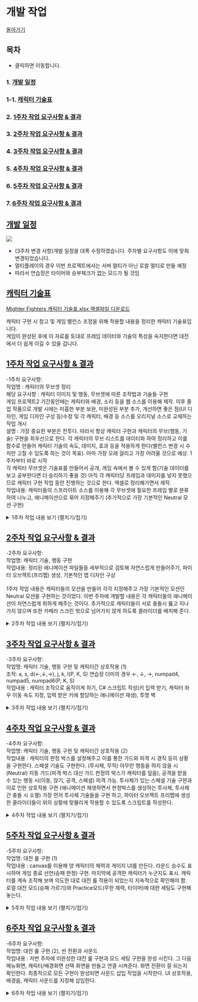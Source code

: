 # 개발 작업
[돌아가기](index.md)
## 목차 <a name='0'></a>
- 클릭하면 이동합니다.
### 1. [개발 일정](#1)
### 1-1. [캐릭터 기술표](#1-1)
### 2. [1주차 작업 요구사항 & 결과](#2)
### 3. [2주차 작업 요구사항 & 결과](#3)
### 4. [3주차 작업 요구사항 & 결과](#4)
### 5. [4주차 작업 요구사항 & 결과](#5)
### 6. [5주차 작업 요구사항 & 결과](#6)
### 7. [6주차 작업 요구사항 & 결과](#7)  

## [개발 일정](#0) <a name='1'></a>

![](https://user-images.githubusercontent.com/49381621/141066891-01487f6c-1e59-4033-8b26-b4e162531207.PNG?raw=true)

- (3주차 변경 사항)개발 일정을 대폭 수정하였습니다. 주차별 요구사항도 이에 맞춰 변경되었습니다.
- 멀티플레이의 경우 이번 프로젝트에서는 서버 멀티가 아닌 로컬 멀티로 만들 예정
- 따라서 연습장은 타이머와 승부체크가 없는 모드가 될 것임

## [캐릭터 기술표](#0) <a name='1-1'></a>

[Mighter Fighters 캐릭터 기술표.xlsx 액셀파일 다운로드](https://github.com/DeepOneKim/DeepOneKim.github.io/files/7494509/Mighter.Fighters.xlsx)

캐릭터 구현 시 참고 및 게임 밸런스 조정을 위해 적용할 내용을 정리한 캐릭터 기술표입니다. <br>
게임이 완성된 후에 이 자료를 토대로 프레임 데이터와 기술의 특성을 숙지한다면 대전에서 더 쉽게 이길 수 있을 겁니다.
<br>
## [1주차 작업 요구사항 & 결과](#0) <a name='2'></a>
-1주차 요구사항: <br>
작업명 : 캐릭터의 무브셋 정리 <br>
해당 요구사항 : 캐릭터 이미지 및 행동, 무브셋에 따른 조작법과 기술들 구현 <br>
게임 프로젝트2 기간동안에는 캐릭터와 배경, 소리 등을 웹 소스를 이용해 제작. 이후 졸업 작품으로 개발 시에는 미흡한 부분 보완, 미완성된 부분 추가, 개선하면 좋은 점(UI 디자인, 게임 디자인 구성 등)수정 및 각 캐릭터, 배경 등 소스를 오리지널 소스로 교체하는 작업 개시 <br>
설명 : 가장 중요한 부분은 전투다. 따라서 항상 캐릭터 구현과 캐릭터의 무브(행동, 기술) 구현을 최우선으로 한다. 각 캐릭터의 무브 리스트를 데이터화 하여 정리하고 이를 함수로 만들어 캐릭터 기술의 속도, 데미지, 효과 등을 적용하게 한다(밸런스 변경 시 수치만 고칠 수 있도록 하는 것이 목표). 아마 가장 오래 걸리고 가장 어려울 것으로 예상. 1주차부터 바로 시작 <br>
각 캐릭터 무브셋은 기술표를 만들어서 공개, 게임 속에서 볼 수 있게 함(기술 데이터를 보고 공부한다면 더 승리하기 좋을 것) 아직 각 캐릭터당 프레임과 데미지를 넣지 못했으므로 캐릭터 구현 작업 동안 진행하는 것으로 한다. 엑셀로 정리해가면서 제작. <br>
작업내용: 캐릭터들의 스프라이트 소스를 이용해 각 무브셋에 필요한 프레임 별로 분류하여 나누고, 애니메이션으로 묶어 지정해주기 (추가적으로 가장 기본적인 Neutral 모션 구현) <br>

<details>
    <summary>1주차 작업 내용 보기 (펼치기/접기)</summary>
  
<br>
1-2주차 작업 사항중 가장 첫번째로 한 것은 4명의 캐릭터들 고유의 모션 스프라이트 자료를 받아서 이들을 각각 모션별 하나의 애니메이션으로 만들기 위해 정리하는 것이였다. 외부 사이트에서 받은 스프라이트 자료들을 내가 원하는 무브셋에 맞게 정리하여 자연스럽게 보이도록 프레임을 삭제하거나 추가해주며 맞춰줬다.
<br>

<img src ="https://user-images.githubusercontent.com/49381621/141069247-dd5e96aa-e6d0-4e8a-922c-eebf4680991a.png">
    
<img src ="https://user-images.githubusercontent.com/49381621/140686443-4397cc65-c489-48bc-b31e-0c59cc5a41a1.PNG">
    
(예. 스콜피온의 스프라이트 자료) 
캐릭터별 모션은 각 14개 항목씩으로, 각각 Being Hit(피격시), Blocking(가드), Walk(걷기), Stand Punch(펀치), Stand Kick(킥), Stand Special(스페셜), Duck(앉기), Duck Punch(앉아 펀치), Duck Kick(앉아 킥), Duck Special(앉아 스페셜), Falling(패배시 쓰러지는 모션), Win Pose(승리 포즈), Timeout Lose(타임아웃 패배시 모션)이 있다. <br>
캐릭터가 4명이므로 총 56개의 모션이 있는 것이다.<br>
이렇게 정리한 각각의 캐릭터 스프라이트 들을 모션별로 분류해 유니티 에셋에 넣고 분류해 주었다.
그 후에는 작 모션별로 애니메이션을 만들어 캐릭터들에게 나누어 줬다.
    
<img src ="https://user-images.githubusercontent.com/49381621/140686574-cc379c7c-ff05-4be2-b659-c9fa74da71cf.png"><br>
    
테스트를 위해 만든 테스트 씬에 지형 역할을 대신할 Floor 오브젝트와 각 구현할 캐릭터들을 놓고 중력을 적용하여 넣었다.<br>
    
<img src ="https://user-images.githubusercontent.com/49381621/140686722-a6581116-0a09-485b-b987-c2aa4bec423f.png"><br>
    
그 다음 캐릭터들의 가장 기본적인 애니메이션인 Neutral(아무 행동도 안한 자세) 애니메이션을 넣기 위해 애니메이터에서 지정해 주었다.<br>
    
<img src ="https://user-images.githubusercontent.com/49381621/140686808-cd4cbb3c-754f-40f7-8561-0e64242efaf5.PNG"><br>
    
이제 기본적인 화면에서 게임을 실행하면 4명의 캐릭터들이 모두 Neutral 애니메이션을 재생한다.
<br>
    
<figure class="video_container">
  <video height="600" width="900" controls="true" allowfullscreen="true" poster="black.png">
    <source src="progressvideo/week1-1.mp4" type="video/mp4">
  </video>
</figure>    

<br>
 </details>
 
## [2주차 작업 요구사항 &  결과](#0) <a name='3'></a>
-2주차 요구사항: <br> 
작업명: 캐릭터 기술, 행동 구현 <br>
작업내용: 정리된 애니메이션 파일들을 세부적으로 검토해 자연스럽게 만들어주기, 파이터 오브젝트(프리팹) 생성, 기본적인 맵 디자인 구상<br>
<br>
1주차 작업 내용은 캐릭터들의 모션을 만들어 각각 지정해주고 가장 기본적인 모션인 Neutral 모션을 구현하는 것이었다. 이번 주차에 개발할 내용은 각 캐릭터들의 애니메이션이 자연스럽게 취하게 해주는 것이다. 추가적으로 캐릭터들이 서로 충돌시 뚫고 지나가지 않으며 또한 카메라 스크린 밖으로 넘어가지 않게 하도록 콜라이더를 배치해 준다.
<details>
    <summary>2주차 작업 내용 보기 (펼치기/접기)</summary>
    
<img src ="https://user-images.githubusercontent.com/49381621/141195640-e1ef9076-dd7f-47ec-b3fc-88f756dbcd18.PNG"> <br>    
    
1주차에 정리한 수많은 스프라이트와 애니메이션을 실제로 적용하고 후에 캐릭터 선택 등으로 지정될 1p, 2p의 캐릭터 오브젝트를 만들기 위해서 prefab을 생성했다. 이렇게 생성한 prefab에 1주차 때 적용했었던 중력, 충돌, 판정 등의 컴포넌트를 관리하기 용이하게 세분화하여 나눴다. <br>
    
<img src ="https://user-images.githubusercontent.com/49381621/141196517-a4c0f1e3-5456-4c9e-8b4e-d4276f46f384.PNG"> <br>
    
저번주에는 캐릭터의 스프라이트 정리 및 애니메이션 지정만 해주었는데, 이는 하나하나 재생해 보면 실제로는 굉장히 부자연스럽거나 어색하게 보였다. 앉은 자세 공격을 할때는 이미지 파일의 크기 차이로 캐릭터가 위아래로 출렁거렸고, 일부 액션들의 속도가 너무 빠르거나 느렸다. 그래서 각 무브셋에 해당하는 스프라이트를 삭제하거나 수정하고, 애니메이션 탭을 이용해 프레임 속도와 프레임 당 이미지 position을 지정해 주는 작업을 했다.
<br>    

<figure class="video_container">
  <video height="600" width="900" controls="true" allowfullscreen="true" poster="black.png">
    <source src="progressvideo/week2-1.mp4" type="video/mp4">
  </video>
</figure> 

<br>
    
<img src ="https://user-images.githubusercontent.com/49381621/141195691-668bdad3-ab71-4db5-b366-07b5b70284ac.PNG"> <br>
    
상대 캐릭터와 충돌시 이동이 제한되도록 지정해줄 몸 판정(MovementCollider)이다. 이는 양 캐릭터가 스크린 밖으로 벗어나는 것도 막아줄수 있다 (카메라 화면 너머에 보이지 않는 Collider(투명 벽)도 만들었다). <br>
    
<img src ="https://user-images.githubusercontent.com/49381621/141195880-b89c7af1-89f7-4879-a538-645cf10723d9.PNG"> <br>
    
피격 판정 박스이다. Top, Bottom으로 각 상반신과 하반신으로 나누었는데, 그 이유는 앉은 자세의 상단 공격 회피를 구현하기 위해서이다. 전신 무적 판정의 기술 사용시 모든 피격 판정 박스가 사라진다. <br>
    
<img src ="https://user-images.githubusercontent.com/49381621/141200283-112ef2bb-9d07-4862-a49d-4c73ce14d725.PNG"> <br>
    
같은 방법으로 다른 캐릭터들의 모션도 구현했다. 위의 경우 처럼 프리팹을 생성하여 각각 캐릭터들에게 지정된 애니메이션을 수정했다. <br>
    
</details>

## [3주차 작업 요구사항 &  결과](#0) <a name='4'></a>
-3주차 요구사항: <br> 
작업명: 캐릭터 기술, 행동 구현 및 캐릭터간 상호작용 (1) <br>
조작: a, s, d(←,↓,→), j, k, l(P, K, S) 연습장 더미의 경우 ←, ↓, →, numpad4, numpad5, numpad6(P, K, S) <br>
작업내용 : 캐릭터 조작으로 움직이게 하기, C# 스크립트 작성(키 입력 받기, 캐릭터 좌우 이동 속도 지정, 입력 받은 키에 할당하는 애니메이션 재생), 투명 벽

<details>
    <summary>3주차 작업 내용 보기 (펼치기/접기)</summary>

2주차 작업을 통해 모든 캐릭터의 모션을 구현했다. C# 스크립트를 작성해서 기존에 만든 프리팹에 컴포넌트로 지정해주어 해당 모션들을 재생 할 수 있게하고, 직접 이동시킴으로써 각 캐릭터간 충돌 상황과 맵 이탈 방지를 체크할 것이다.
<br>
    
<br>    
</details>

## [4주차 작업 요구사항 &  결과](#0) <a name='5'></a>
-4주차 요구사항: <br> 
작업명: 캐릭터 기술, 행동 구현 및 캐릭터간 상호작용 (2) <br>
작업내용 : 캐릭터의 판정 박스를 설정해주고 이를 통한 가드와 피격 시 경직 등의 상황을 구현한다. 스페셜 기술도 구현한다. (투사체, 무적)
아무런 행동을 하지 않을 시(Neutral) 자동 가드(피격 박스 대신 가드 판정의 박스가 캐릭터를 덮음), 공격을 받을 수 있는 행동 시(이동, 앉기, 공격, 스페셜) 피격 가능.
투사체가 있는 스페셜 기술 구현과 이로 인한 상호작용 구현 (애니메이션 재생하면서 판정박스를 생성하는 투사체, 투사체간 충돌 시 소멸)
가장 먼저 투사체 기술들을 구현 하고, 파이터 오브젝트 프리팹에 생성한 콜라이더들이 위의 상황에 맞물리게 작용할 수 있도록 스크립트를 작성한다.

<details>
    <summary>4주차 작업 내용 보기 (펼치기/접기)</summary>
3주차에서는 캐릭터들의 기본적인 이동과 일부 공격을 구현해 줬다(서서 공격). 이번 주차에는 투사체를 발사하는 스페셜 기술, 앉은 자세 기술들과 스페셜 공격시 취하는 모션과 무적 판정 등을 넣어줄 것이다.    
<br>
    
<br>    
</details>

## [5주차 작업 요구사항 &  결과](#0) <a name='6'></a>
-5주차 요구사항: <br> 
작업명: 대전 룰 구현 (1)<br>
작업내용 : canvas를 이용해 양 캐릭터의 체력과 게이지 UI를 만든다. 라운드 승수도 표시하며 게임 종료 선언(승패 판정) 구현. 마지막에 공격한 캐릭터가 누군지도 표시.
캐릭터를 계속 조작해 보며 의도한 대로 대전 룰 적용이 되었는지 지속적으로 확인해야 함. 로컬 대전 모드(승패 가르기)와 Practice모드(무한 체력, 타이머)에 대한 세팅도 구현해놓는다.

<details>
    <summary>5주차 작업 내용 보기 (펼치기/접기)</summary>
    
<br>
    
<br>    
</details>

## [6주차 작업 요구사항 &  결과](#0) <a name='7'></a>
-6주차 요구사항: <br> 
작업명: 대전 룰 구현 (2), 씬 전환과 사운드 <br>
작업내용 : 저번 주차에 미완성한 대전 룰 구현과 모드 세팅 구현을 완성 시킨다. 그 다음 메뉴화면, 캐릭터/배경화면 선택 화면을 만들고 연결 시켜준다. 화면 전환이 잘 되는지 확인한다.
최종적으로 모든 구현이 완성되면 사운드 삽입 작업을 시작한다. UI 상호작용, 배경음, 캐릭터 사운드를 지정해 삽입한다.

<details>
    <summary>6주차 작업 내용 보기 (펼치기/접기)</summary>
    
<br>
    
<br>    
</details>
